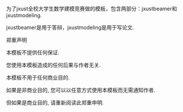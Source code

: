 为了jxust全校大学生数学建模竞赛做的模板，包含两部分：jxustbeamer和jxustmodeling.

jxustbeamer是用于答辩，jxustmodeling是用于写论文.

郑重声明

本模板不提供任何保证.

您使用本模板造成的任何后果与作者无关.

本模板不用于任何商业目的.

如果是非商业目的, 您可以以任意方式使用本模板而无需通知作者.

但如果是商业目的, 请重新阅读此郑重申明.
